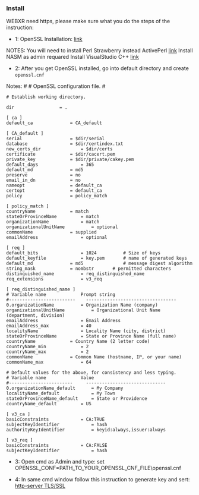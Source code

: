 ### Install

WEBXR need https, please make sure what you do the steps of the instruction:

- 1: OpenSSL Installation: [link](https://github.com/openssl/openssl/blob/master/NOTES-WINDOWS.md)

NOTES: 
    You will need to install Perl Strawberry instead ActivePerl [link](https://strawberryperl.com/)
    Install NASM as admin requared
    Install VisualStudio C++ [link](https://visualstudio.microsoft.com/ru/vs/features/cplusplus/)


- 2: After you get OpenSSL installed, go into default directory and create `openssl.cnf`

Notes:
    #
    # OpenSSL configuration file.
    #

    # Establish working directory.

    dir                 = .

    [ ca ]
    default_ca              = CA_default

    [ CA_default ]
    serial                  = $dir/serial
    database                = $dir/certindex.txt
    new_certs_dir               = $dir/certs
    certificate             = $dir/cacert.pem
    private_key             = $dir/private/cakey.pem
    default_days                = 365
    default_md              = md5
    preserve                = no
    email_in_dn             = no
    nameopt                 = default_ca
    certopt                 = default_ca
    policy                  = policy_match

    [ policy_match ]
    countryName             = match
    stateOrProvinceName         = match
    organizationName            = match
    organizationalUnitName          = optional
    commonName              = supplied
    emailAddress                = optional

    [ req ]
    default_bits                = 1024          # Size of keys
    default_keyfile             = key.pem       # name of generated keys
    default_md              = md5               # message digest algorithm
    string_mask             = nombstr       # permitted characters
    distinguished_name          = req_distinguished_name
    req_extensions              = v3_req

    [ req_distinguished_name ]
    # Variable name             Prompt string
    #-------------------------    ----------------------------------
    0.organizationName          = Organization Name (company)
    organizationalUnitName          = Organizational Unit Name (department, division)
    emailAddress                = Email Address
    emailAddress_max            = 40
    localityName                = Locality Name (city, district)
    stateOrProvinceName         = State or Province Name (full name)
    countryName             = Country Name (2 letter code)
    countryName_min             = 2
    countryName_max             = 2
    commonName              = Common Name (hostname, IP, or your name)
    commonName_max              = 64

    # Default values for the above, for consistency and less typing.
    # Variable name             Value
    #------------------------     ------------------------------
    0.organizationName_default      = My Company
    localityName_default            = My Town
    stateOrProvinceName_default     = State or Providence
    countryName_default         = US

    [ v3_ca ]
    basicConstraints            = CA:TRUE
    subjectKeyIdentifier            = hash
    authorityKeyIdentifier          = keyid:always,issuer:always

    [ v3_req ]
    basicConstraints            = CA:FALSE
    subjectKeyIdentifier            = hash


- 3: Open cmd as Admin and type: set OPENSSL_CONF=PATH_TO_YOUR_OPENSSL_CNF_FILE\openssl.cnf


- 4: In same cmd window follow this instruction to generate key and sert: [http-server TLS/SSL](https://www.npmjs.com/package/http-server#tlsssl)
